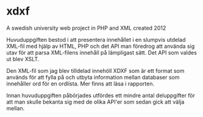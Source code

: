# xdxf
A swedish university web project in PHP and XML created 2012

Huvuduppgiften bestod i att presentera innehållet i en slumpvis utdelad XML-fil med hjälp av HTML, PHP och det API man föredrog att använda sig utav för att parsa XML-filens innehåll på lämpligast sätt. Det API som valdes ut blev XSLT.

Den XML-fil som jag blev tilldelad innehöll XDXF som är ett format som används för att fylla på och utbyta information mellan databaser som innehåller ord för en ordlista. Mer finns att läsa i rapporten.

Innan huvuduppgiften påbörjades utfördes ett mindre antal deluppgifter för att man skulle bekanta sig med de olika API'er som sedan gick att välja mellan.

